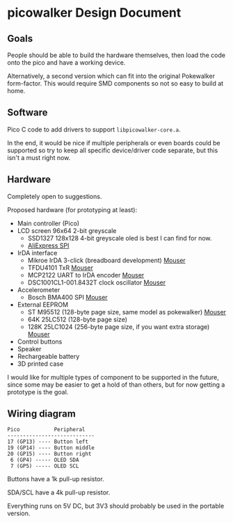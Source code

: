 # picowalker Design Document

## Goals

People should be able to build the hardware themselves, then load the code onto the pico and have a working device.

Alternatively, a second version which can fit into the original Pokewalker form-factor.
This would require SMD components so not so easy to build at home.

## Software

Pico C code to add drivers to support `libpicowalker-core.a`.

In the end, it would be nice if multiple peripherals or even boards could be supported so try to keep all specific device/driver code separate, but this isn't a must right now.

## Hardware

Completely open to suggestions.

Proposed hardware (for prototyping at least):

- Main controller (Pico)
- LCD screen 96x64 2-bit greyscale
  - SSD1327 128x128 4-bit greyscale oled is best I can find for now.
  - [AliExpress SPI](https://www.aliexpress.com/item/32920538010.html)
- IrDA interface
  - Mikroe IrDA 3-click (breadboard development) [Mouser](https://www.mouser.co.uk/ProductDetail/Mikroe/MIKROE-2871?qs=f9yNj16SXrKCBoWeEAc2vQ%3D%3D)
  - TFDU4101 TxR [Mouser](https://www.mouser.co.uk/ProductDetail/Vishay-Semiconductors/TFDU4101-TR3?qs=4vzNq8kLoSZaXF7Bmpq4%252Bw%3D%3D)
  - MCP2122 UART to IrDA encoder [Mouser](https://www.mouser.co.uk/ProductDetail/Microchip-Technology-Atmel/MCP2122T-E-SN?qs=php1hWwkCL7dJgtHA%2FdIXg%3D%3D)
  - DSC1001CL1-001.8432T clock oscillator [Mouser](https://www.mouser.co.uk/ProductDetail/Microchip-Technology-Atmel/DSC1001CL1-001.8432T?qs=yDQnu9hAfI%2FtBK%252Bb6vr8lA%3D%3D)
- Accelerometer
  - Bosch BMA400 SPI [Mouser](https://www.mouser.co.uk/ProductDetail/Bosch-Sensortec/BMA400?qs=f9yNj16SXrKBoguHUc32eQ%3D%3D)
- External EEPROM
  - ST M95512 (128-byte page size, same model as pokewalker) [Mouser](https://www.mouser.co.uk/ProductDetail/STMicroelectronics/M95512-DWDW4TP-K?qs=gNDSiZmRJS8kMWQ2whknqA%3D%3D)
  - 64K 25LC512 (128-byte page size)
  - 128K 25LC1024 (256-byte page size, if you want extra storage) [Mouser](https://www.mouser.co.uk/ProductDetail/Microchip-Technology-Atmel/25LC1024-E-P?qs=0R2K%2FH4DmMNuJO3S%2F11Ktg%3D%3D)
- Control buttons
- Speaker
- Rechargeable battery
- 3D printed case

I would like for multiple types of component to be supported in the future, since some may be easier to get a hold of than others, but for now getting a prototype is the goal.

## Wiring diagram

```raw
Pico           Peripheral
----------------------------
17 (GP13) ---- Button left
19 (GP14) ---- Button middle
20 (GP15) ---- Button right
 6 (GP4) ----- OLED SDA
 7 (GP5) ----- OLED SCL
```

Buttons have a 1k pull-up resistor.

SDA/SCL have a 4k pull-up resistor.

Everything runs on 5V DC, but 3V3 should probably be used in the portable version.


